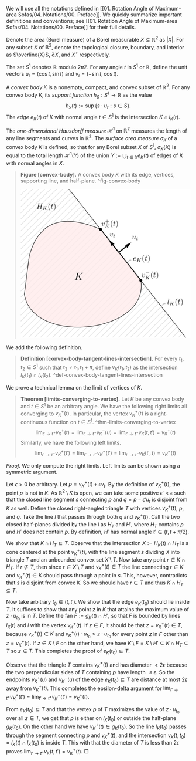 We will use all the notations defined in [[01. Rotation Angle of Maximum-area Sofas/04. Notations/00. Preface]]. We quickly summarize important definitions and conventions; see [[01. Rotation Angle of Maximum-area Sofas/04. Notations/00. Preface]] for their full details.

Denote the area (Borel measure) of a Borel measurable $X \subseteq \mathbb{R}^2$ as $|X|$. For any subset $X$ of $\mathbb{R}^2$, denote the topological closure, boundary, and interior as $\overline{X}$, $\partial X$, and $X^\circ$ respectively.

The set $S^1$ denotes $\mathbb{R}$ modulo $2 \pi \mathbb{Z}$. For any angle $t$ in $S^1$ or $\mathbb{R}$, define the unit vectors $u_t = \left( \cos t, \sin t \right)$ and $v_t = \left( -\sin t,\cos t \right)$.

A _convex body_ $K$ is a nonempty, compact, and convex subset of $\mathbb{R}^2$. For any convex body $K$, its _support function_ $h_S : S^1 \to \mathbb{R}$ as the value
$$
h_S(t) := \sup \left\{ s \cdot u_t : s \in S \right\}.
$$
The _edge_ $e_K(t)$ of $K$ with normal angle $t \in S^1$ is the intersection $K \cap l_K(t)$.

The _one-dimensional Hausdorff measure_ $\mathcal{H}^1$ on $\mathbb{R}^2$ measures the length of any line segments and curves in $\mathbb{R}^2$. The _surface area measure_ $\sigma_K$ of a convex body $K$ is defined, so that for any Borel subset $X$ of $S^1$, $\sigma_K(X)$ is equal to the total length $\mathcal{H}^1(Y)$ of the union $Y := \bigcup_{t \in X} e_K(t)$ of edges of $K$ with normal angles in $X$.

> __Figure [convex-body].__ A convex body $K$ with its edge, vertices, supporting line, and half-plane. ^fig-convex-body
> 
> ![50%](images/convex-body.svg)

We add the following definition.

> __Definition [convex-body-tangent-lines-intersection].__ For every $t_1, t_2 \in S^1$ such that $t_2 \neq t_1,  t_1 + \pi$, define $v_K(t_1, t_2)$ as the intersection $l_K(t_1) \cap l_K(t_2)$. ^def-convex-body-tangent-lines-intersection

We prove a technical lemma on the limit of vertices of $K$.

> __Theorem [limits-converging-to-vertex].__ Let $K$ be any convex body and $t \in S^1$ be an arbitrary angle. We have the following right limits all converging to $v_K^+(t)$. In particular, the vertex $v_K^+(t)$ is a right-continuous function on $t \in S^1$. ^thm-limits-converging-to-vertex
$$
\lim_{ t' \to t^+ } v_K^+(t) = \lim_{ t' \to t^+ } v_K^-(u) = \lim_{ t' \to t^+ } v_K(t, t') = v_K^+(t)
$$
> Similarly, we have the following left limits.
$$
\lim_{ t' \to t^- } v_K^+(t') = \lim_{ t' \to t^- } v_K^-(t') = \lim_{ t' \to t^- } v_K(t', t) = v_K^-(t)
$$

_Proof._ We only compute the right limits. Left limits can be shown using a symmetric argument.

Let $\epsilon > 0$ be arbitrary. Let $p = v_K^+(t) + \epsilon v_t$. By the definition of $v_K^+(t)$, the point $p$ is not in $K$. As $\mathbb{R}^2 \setminus K$ is open, we can take some positive $\epsilon' < \epsilon$ such that the closed line segment $s$ connecting $p$ and $q = p - \epsilon' u_t$ is disjoint from $K$ as well. Define the closed right-angled triangle $T$ with vertices $v_K^+(t)$, $p$, and $q$. Take the line $l$ that passes through both $q$ and $v_K^+(t)$. Call the two closed half-planes divided by the line $l$ as $H_T$ and $H'$, where $H_T$ contains $p$ and $H'$ does not contain $p$. By definition, $H'$ has normal angle $t' \in (t, t + \pi/2)$.

We show that $K \cap H_T \subseteq T$. Observe that the intersection $X := H_K(t) \cap H_T$ is a cone centered at the point $v_K^+(t)$, with the line segment $s$ dividing $X$ into triangle $T$ and an unbounded convex set $X \setminus T$. Now take any point $r \in K \cap H_T$. If $r \not\in T$, then since $r \in X \setminus T$ and $v_K^+(t) \in T$ the line connecting $r \in K$ and $v_K^+(t) \in K$ should pass through a point in $s$. This, however, contradicts that $s$ is disjoint from convex $K$. So we should have $r \in T$ and thus $K \cap H_T \subseteq T$.

Now take arbitrary $t_0 \in (t, t')$. We show that the edge $e_K(t_0)$ should lie inside $T$. It suffices to show that any point $z$ in $K$ that attains the maximum value of $z \cdot u_{t_0}$ is in $T$. Define the fan $F := g_K(t) \cap H'$, so that $F$ is bounded by lines $l_K(t)$ and $l$ with the vertex $v_K^+(t)$. If $z \in F$, it should be that $z = v_K^+(t) \in T$, because $v_K^+(t) \in K$ and $v_K^+(t) \cdot u_{t_0} > z \cdot u_{t_0}$ for every point $z$ in $F$ other than $z = v_K^+(t)$. If $z \in K \setminus F$ on the other hand, we have $K \setminus F = K \setminus H' \subseteq K \cap H_T \subseteq T$ so $z \in T$. This completes the proof of $e_K(t_0) \subseteq T$.

Observe that the triangle $T$ contains $v_K^+(t)$ and has diameter $< 2\epsilon$ because the two perpendicular sides of $T$ containing $p$ have length $\leq \epsilon$. So the endpoints $v_K^+(u)$ and $v_K^-(u)$ of the edge $e_K(t_0) \subseteq T$ are distance at most $2\epsilon$ away from $v_K^+(t)$. This completes the epsilon-delta argument for $\lim_{ t' \to t^+ } v_K^+(t') = \lim_{ t' \to t^+ } v_K^-(t') = v_K^+(t)$. 

From $e_K(t_0) \subseteq T$ and that the vertex $p$ of $T$ maximizes the value of $z \cdot u_{t_0}$ over all $z \in T$, we get that $p$ is either on $l_K(t_0)$ or outside the half-plane $g_K(t_0)$. On the other hand we have $v_K^+(t) \in g_K(t_0)$. So the line $l_K(t_0)$ passes through the segment connecting $p$ and $v_K^+(t)$, and the intersection $v_K(t, t_0) = l_K(t) \cap l_K(t_0)$ is inside $T$. This with that the diameter of $T$ is less than $2 \epsilon$ proves $\lim_{ t' \to t^+ } v_K(t, t') = v_K^+(t)$. □
